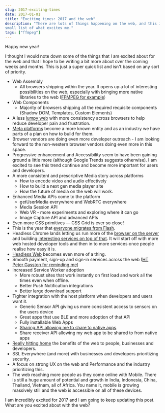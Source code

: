 ```yaml
---
slug: 2017-exciting-times
date: 2017-01-01
title: "Exciting times: 2017 and the web"
description: "There are lots of things happening on the web, and this is just a
small list of what excites me."
tags: ["ffmpeg"]
---
```


Happy new year!

I thought I would note down some of the things that I am excited about for the
web and that I hope to be writing a bit more about over the coming weeks and
months. This is just a super quick list and isn't based on any sort of priority.

* Web Assembly
  * All browsers shipping within the year. It opens up a lot of interesting 
    possibilities on the web, especially with bringing more native libraries
    to the web ([FFMPEG for example](https://paul.kinlan.me/ffmpeg-ideas/))
* Web Components
  * Majority of browsers shipping all the required requisite components (Shadow
    DOM, Templates, Custom Elements)
* A less [lumpy web](/the-lumpy-web/) with more consistency across browsers to
  help reduce developer pain and frustration.
* [Meta platforms](https://paul.kinlan.me/rise-of-the-meta-platforms/) become a
  more known entity and as an industry we have parts of a plan on how to build
  for them.
* Browser vendors are doing even more developer outreach - I am looking forward
  to the non-western browser vendors doing even more in this space.
* Progressive enhancement and Accessibility seem to have been gaining ground a
  little more (although Google Trends suggests otherwise). I am excited to see
  this trend continue and become more important for users and developers.
* A more consistent and prescriptive Media story across platforms
  * How to encode video and audio effectively
  * How to build a next gen media player site
  * How the future of media on the web will work.
* Enhanced Media APIs come to the platform
  * getUserMedia everywhere and WebRTC everywhere
  * Media Session API
  * Web VR - more experiments and exploring where it can go
  * Image Capture API and advanced APIs
* Even more CSS primitives &mdash; CSS Grid is ever so close!
* This is the year that [everyone migrates from
  Flash](https://paul.kinlan.me/whither-flash/).
* Headless Chrome lands letting us run more of the [browser on the
  server](https://paul.kinlan.me/running-chrome-on-appengine/) and building
  [interesting services on top of that](https://paul.kinlan.me/chrome-on-home/).
  It will start off with more web hosted developer tools and then in to more
  services once people realise how easy it is.
* [Headless Web](/the-headless-web) becomes even more of a thing.
* Smooth payment, sign-up and sign-in services across the web ([HT Peter Gasston
  for reminding me](https://twitter.com/stopsatgreen/status/816221752762269696))
* Increased Service Worker adoption
  * More robust sites that work instantly on first load and work all the times
    even when offline.
  * Better Push Notification integrations
  * Better large download support
* Tighter integration with the host platform when developers and users want it.
  * Generic Sensor API giving us more consistent access to sensors on the users
    device
  * Great apps that use BLE and more adoption of that API
  * Fully installable Web Apps
  * [Sharing API allowing me to share to native apps](https://paul.kinlan.me/navigator.share/)
  * Share receiver API allowing my web app to be shared to from native apps
* [Really hitting home](/slice-the-web/) the benefits of the web to people,
  businesses and developers.
* SSL Everywhere (and more) with businesses and developers prioritizing security.
* A focus on strong UX on the web and Performance and the industry prioritizing
  this.
* The web reaching more people as they come online with Mobile. There is still
  a huge amount of potential and growth in India, Indonesia, China, Thailand,
  Vietnam, all of Africa. You name it, mobile is growing massively still and
  the web is accessible on all of these devices.

I am incredibly excited for 2017 and I am going to keep updating this post. 
What are you excited about with the web?
